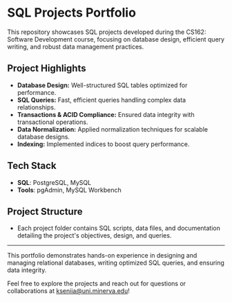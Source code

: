 # SQL Projects Portfolio

This repository showcases SQL projects developed during the CS162: Software Development course, focusing on database design, efficient query writing, and robust data management practices.

## **Project Highlights**
- **Database Design:** Well-structured SQL tables optimized for performance.
- **SQL Queries:** Fast, efficient queries handling complex data relationships.
- **Transactions & ACID Compliance:** Ensured data integrity with transactional operations.
- **Data Normalization:** Applied normalization techniques for scalable database designs.
- **Indexing:** Implemented indices to boost query performance.

## **Tech Stack**
- **SQL**: PostgreSQL, MySQL
- **Tools**: pgAdmin, MySQL Workbench

## **Project Structure**
- Each project folder contains SQL scripts, data files, and documentation detailing the project's objectives, design, and queries.

---
This portfolio demonstrates hands-on experience in designing and managing relational databases, writing optimized SQL queries, and ensuring data integrity.

Feel free to explore the projects and reach out for questions or collaborations at kseniia@uni.minerva.edu!
